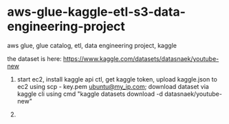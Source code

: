 # aws-glue-kaggle-etl-s3-data-engineering-project
aws glue, glue catalog, etl, data engineering project, kaggle


the dataset is here: https://www.kaggle.com/datasets/datasnaek/youtube-new

1. start ec2, install kaggle api ctl, get kaggle token, upload kaggle.json to ec2 using scp - key.pem ubuntu@my_ip.com; download dataset via kaggle cli using cmd "kaggle datasets download -d datasnaek/youtube-new"

2. 

